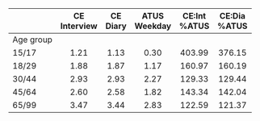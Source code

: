 
|                      | CE<br>Interview |  CE<br>Diary | ATUS<br>Weekday | CE:Int<br>%ATUS | CE:Dia<br>%ATUS |
| -------------------- | :----------: | :----------: | :----------: | :----------: | :----------: |
| Age group            |              |              |              |              |              |
| 15/17                |         1.21 |         1.13 |         0.30 |       403.99 |       376.15 |
| 18/29                |         1.88 |         1.87 |         1.17 |       160.97 |       160.19 |
| 30/44                |         2.93 |         2.93 |         2.27 |       129.33 |       129.44 |
| 45/64                |         2.60 |         2.58 |         1.82 |       143.34 |       142.04 |
| 65/99                |         3.47 |         3.44 |         2.83 |       122.59 |       121.37 |

